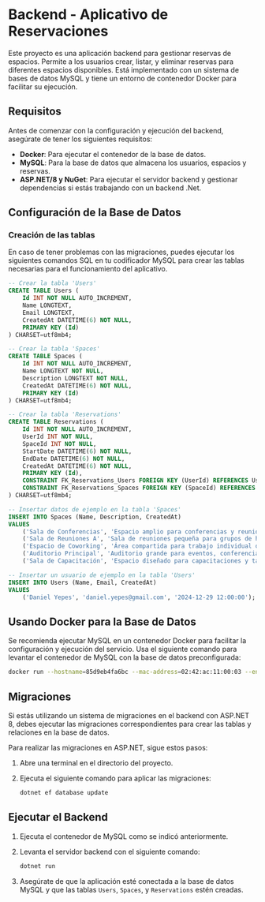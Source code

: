 # Backend - Aplicativo de Reservaciones

Este proyecto es una aplicación backend para gestionar reservas de espacios. Permite a los usuarios crear, listar, y eliminar reservas para diferentes espacios disponibles. Está implementado con un sistema de bases de datos MySQL y tiene un entorno de contenedor Docker para facilitar su ejecución.

## Requisitos

Antes de comenzar con la configuración y ejecución del backend, asegúrate de tener los siguientes requisitos:

- **Docker**: Para ejecutar el contenedor de la base de datos.
- **MySQL**: Para la base de datos que almacena los usuarios, espacios y reservas.
- **ASP.NET/8 y NuGet**: Para ejecutar el servidor backend y gestionar dependencias si estás trabajando con un backend .Net.

## Configuración de la Base de Datos

### Creación de las tablas

En caso de tener problemas con las migraciones, puedes ejecutar los siguientes comandos SQL en tu codificador MySQL para crear las tablas necesarias para el funcionamiento del aplicativo.

```sql
-- Crear la tabla 'Users'
CREATE TABLE Users (
    Id INT NOT NULL AUTO_INCREMENT,
    Name LONGTEXT,
    Email LONGTEXT,
    CreatedAt DATETIME(6) NOT NULL,
    PRIMARY KEY (Id)
) CHARSET=utf8mb4;

-- Crear la tabla 'Spaces'
CREATE TABLE Spaces (
    Id INT NOT NULL AUTO_INCREMENT,
    Name LONGTEXT NOT NULL,
    Description LONGTEXT NOT NULL,
    CreatedAt DATETIME(6) NOT NULL,
    PRIMARY KEY (Id)
) CHARSET=utf8mb4;

-- Crear la tabla 'Reservations'
CREATE TABLE Reservations (
    Id INT NOT NULL AUTO_INCREMENT,
    UserId INT NOT NULL,
    SpaceId INT NOT NULL,
    StartDate DATETIME(6) NOT NULL,
    EndDate DATETIME(6) NOT NULL,
    CreatedAt DATETIME(6) NOT NULL,
    PRIMARY KEY (Id),
    CONSTRAINT FK_Reservations_Users FOREIGN KEY (UserId) REFERENCES Users(Id),
    CONSTRAINT FK_Reservations_Spaces FOREIGN KEY (SpaceId) REFERENCES Spaces(Id)
) CHARSET=utf8mb4;

-- Insertar datos de ejemplo en la tabla 'Spaces'
INSERT INTO Spaces (Name, Description, CreatedAt)
VALUES
    ('Sala de Conferencias', 'Espacio amplio para conferencias y reuniones grupales. Equipado con proyector y pizarras.', '2024-12-29 09:00:00'),
    ('Sala de Reuniones A', 'Sala de reuniones pequeña para grupos de hasta 6 personas. Equipado con TV y conexión Wi-Fi.', '2024-12-29 09:30:00'),
    ('Espacio de Coworking', 'Área compartida para trabajo individual o grupal. Conectividad Wi-Fi y escritorios ergonómicos.', '2024-12-29 10:00:00'),
    ('Auditorio Principal', 'Auditorio grande para eventos, conferencias y presentaciones. Equipado con sistema de sonido y luces.', '2024-12-29 10:30:00'),
    ('Sala de Capacitación', 'Espacio diseñado para capacitaciones y talleres, con equipo de proyección y espacios para trabajo grupal.', '2024-12-29 11:00:00');

-- Insertar un usuario de ejemplo en la tabla 'Users'
INSERT INTO Users (Name, Email, CreatedAt)
VALUES
    ('Daniel Yepes', 'daniel.yepes@gmail.com', '2024-12-29 12:00:00');
```

## Usando Docker para la Base de Datos

Se recomienda ejecutar MySQL en un contenedor Docker para facilitar la configuración y ejecución del servicio. Usa el siguiente comando para levantar el contenedor de MySQL con la base de datos preconfigurada:

```bash
docker run --hostname=85d9eb4fa6bc --mac-address=02:42:ac:11:00:03 --env=MYSQL_ROOT_PASSWORD=password --env=MYSQL_DATABASE=ReservacionesDB --env=PATH=/usr/local/sbin:/usr/local/bin:/usr/sbin:/usr/bin:/sbin:/bin --env=GOSU_VERSION=1.17 --env=MYSQL_MAJOR=innovation --env=MYSQL_VERSION=9.1.0-1.el9 --env=MYSQL_SHELL_VERSION=9.1.0-1.el9 --volume=/var/lib/mysql --network=bridge --workdir=/ -p 3306:3306 --restart=no --runtime=runc -d mysql:latest
```

## Migraciones

Si estás utilizando un sistema de migraciones en el backend con ASP.NET 8, debes ejecutar las migraciones correspondientes para crear las tablas y relaciones en la base de datos.

Para realizar las migraciones en ASP.NET, sigue estos pasos:

1. Abre una terminal en el directorio del proyecto.
2. Ejecuta el siguiente comando para aplicar las migraciones:

    ```bash
    dotnet ef database update
    ```
## Ejecutar el Backend

1. Ejecuta el contenedor de MySQL como se indicó anteriormente.
2. Levanta el servidor backend con el siguiente comando:

    ```bash
    dotnet run
    ```

3. Asegúrate de que la aplicación esté conectada a la base de datos MySQL y que las tablas `Users`, `Spaces`, y `Reservations` estén creadas.

